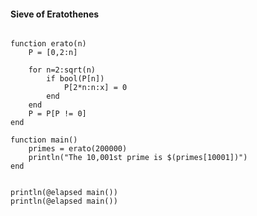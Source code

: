 #### Sieve of Eratothenes
<pre><code>
function erato(n)
	P = [0,2:n]

	for n=2:sqrt(n)
		if bool(P[n])
			P[2*n:n:x] = 0
		end
	end
	P = P[P != 0]
end

function main()
	primes = erato(200000)
	println("The 10,001st prime is $(primes[10001])")
end


println(@elapsed main())
println(@elapsed main())
</code></pre>
